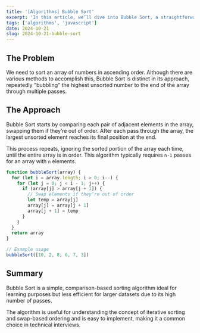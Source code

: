 ```yaml
---
title: '[Algorithms] Bubble Sort'
excerpt: 'In this article, we’ll dive into Bubble Sort, a straightforward sorting algorithm often encountered in coding interviews. We’ll discuss how it works, go through an example, and examine a JavaScript implementation of the algorithm.'
tags: ['algorithms', 'javascript']
date: 2024-10-21
slug: 2024-10-21-bubble-sort
---
```


## The Problem

We need to sort an array of numbers in ascending order. Although there are various methods to accomplish this, Bubble Sort is distinct in its approach, repeatedly "bubbling" the highest unsorted number to the end of the array through multiple passes.

## The Approach

Bubble Sort starts by comparing each pair of adjacent elements in the array, swapping them if they’re out of order. After each pass through the array, the largest unsorted element reaches its final position at the end.

This process repeats, ignoring the sorted portion of the array each time, until the entire array is in order. This algorithm typically requires `n-1` passes for an array with `n` elements.

```javascript
function bubbleSort(array) {
  for (let i = array.length; i > 0; i--) {
    for (let j = 0; j < i - 1; j++) {
      if (array[j] > array[j + 1]) {
        // Swap elements if they’re out of order
        let temp = array[j]
        array[j] = array[j + 1]
        array[j + 1] = temp
      }
    }
  }
  return array
}

// Example usage
bubbleSort([10, 2, 8, 6, 7, 3])
```

## Summary

Bubble Sort is a simple, comparison-based sorting algorithm ideal for learning purposes but less efficient for larger datasets due to its high number of passes.

The algorithm is useful for understanding the concept of iterative sorting and swap-based ordering and is easy to implement, making it a common choice in technical interviews.
